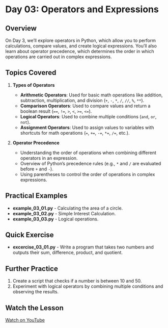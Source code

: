 # Day 03: Operators and Expressions

## Overview
On Day 3, we’ll explore operators in Python, which allow you to perform calculations, compare values, and create logical expressions. You’ll also learn about operator precedence, which determines the order in which operations are carried out in complex expressions.

## Topics Covered
1. **Types of Operators**
   - **Arithmetic Operators**: Used for basic math operations like addition, subtraction, multiplication, and division (`+`, `-`, `*`, `/`, `//`, `%`, `**`).
   - **Comparison Operators**: Used to compare values and return a boolean result (`==`, `!=`, `>`, `<`, `>=`, `<=`).
   - **Logical Operators**: Used to combine multiple conditions (`and`, `or`, `not`).
   - **Assignment Operators**: Used to assign values to variables with shortcuts for math operations (`=`, `+=`, `-=`, `*=`, `/=`, etc.).

2. **Operator Precedence**
   - Understanding the order of operations when combining different operators in an expression.
   - Overview of Python’s precedence rules (e.g., `*` and `/` are evaluated before `+` and `-`).
   - Using parentheses to control the order of operations in complex expressions.

## Practical Examples
- **example_03_01.py** - Calculating the area of a circle.
- **example_03_02.py** - Simple Interest Calculation.
- **example_03_03.py** - Logical operations.

## Quick Exercise
- **excercise_03_01.py** - Write a program that takes two numbers and outputs their sum, difference, product, and quotient.


## Further Practice
1. Create a script that checks if a number is between 10 and 50.
2. Experiment with logical operators by combining multiple conditions and observing the results.

## Watch the Lesson
[Watch on YouTube](https://www.youtube.com/sample_link)


